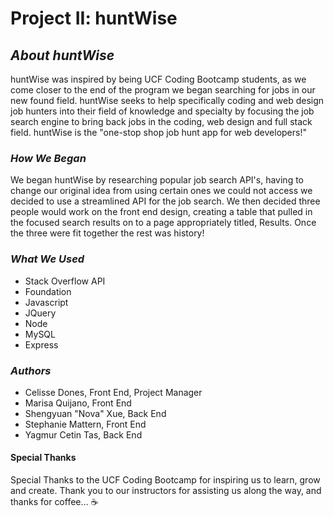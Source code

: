 # **Project II: huntWise**

## _About huntWise_

huntWise was inspired by being UCF Coding Bootcamp students, as we come closer to the end of the program we began searching for jobs in our new found field. huntWise seeks to help specifically coding and web design job hunters into their field of knowledge and specialty by focusing the job search engine to bring back jobs in the coding, web design and full stack field. huntWise is the "one-stop shop job hunt app for web developers!"

### _How We Began_

We began huntWise by researching popular job search API's, having to change our original idea from using certain ones we could not access we decided to use a streamlined API for the job search. We then decided three people would work on the front end design, creating a table that pulled in the focused search results on to a page appropriately titled, Results. Once the three were fit together the rest was history! 

### _What We Used_

* Stack Overflow API
* Foundation
* Javascript
* JQuery
* Node
* MySQL
* Express

### _Authors_

* Celisse Dones, Front End, Project Manager
* Marisa Quijano, Front End
* Shengyuan "Nova" Xue, Back End
* Stephanie Mattern, Front End 
* Yagmur Cetin Tas, Back End

#### Special Thanks

Special Thanks to the UCF Coding Bootcamp for inspiring us to learn, grow and create. Thank you to our instructors for assisting us along the way, and thanks for coffee... :coffee:



 





